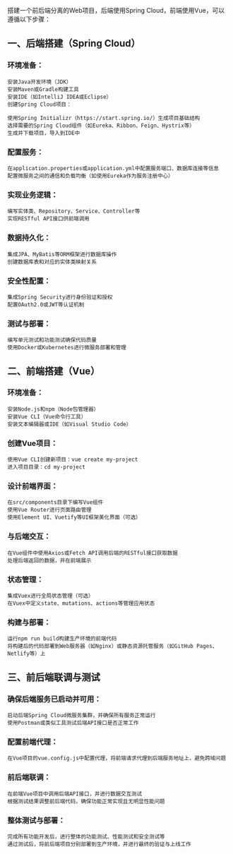 搭建一个前后端分离的Web项目，后端使用Spring Cloud，前端使用Vue，可以遵循以下步骤：

## 一、后端搭建（Spring Cloud）
### 环境准备：

    安装Java开发环境（JDK）
    安装Maven或Gradle构建工具
    安装IDE（如IntelliJ IDEA或Eclipse）
    创建Spring Cloud项目：
    
    使用Spring Initializr（https://start.spring.io/）生成项目基础结构
    选择需要的Spring Cloud组件（如Eureka、Ribbon、Feign、Hystrix等）
    生成并下载项目，导入到IDE中
### 配置服务：

    在application.properties或application.yml中配置服务端口、数据库连接等信息
    配置微服务之间的通信和负载均衡（如使用Eureka作为服务注册中心）
### 实现业务逻辑：

    编写实体类、Repository、Service、Controller等
    实现RESTful API接口供前端调用
### 数据持久化：

    集成JPA、MyBatis等ORM框架进行数据库操作
    创建数据库表和对应的实体类映射关系
### 安全性配置：

    集成Spring Security进行身份验证和授权
    配置OAuth2.0或JWT等认证机制
### 测试与部署：

    编写单元测试和功能测试确保代码质量
    使用Docker或Kubernetes进行微服务部署和管理
## 二、前端搭建（Vue）
### 环境准备：

    安装Node.js和npm（Node包管理器）
    安装Vue CLI（Vue命令行工具）
    安装文本编辑器或IDE（如Visual Studio Code）
### 创建Vue项目：

    使用Vue CLI创建新项目：vue create my-project
    进入项目目录：cd my-project
### 设计前端界面：

    在src/components目录下编写Vue组件
    使用Vue Router进行页面路由管理
    使用Element UI、Vuetify等UI框架美化界面（可选）
### 与后端交互：

    在Vue组件中使用Axios或Fetch API调用后端的RESTful接口获取数据
    处理后端返回的数据，并在前端展示
### 状态管理：

    集成Vuex进行全局状态管理（可选）
    在Vuex中定义state、mutations、actions等管理应用状态
### 构建与部署：

    运行npm run build构建生产环境的前端代码
    将构建后的代码部署到Web服务器（如Nginx）或静态资源托管服务（如GitHub Pages、Netlify等）上
## 三、前后端联调与测试
### 确保后端服务已启动并可用：

    启动后端Spring Cloud微服务集群，并确保所有服务正常运行
    使用Postman或类似工具测试后端API接口是否正常工作
### 配置前端代理：

    在Vue项目的vue.config.js中配置代理，将前端请求代理到后端服务地址上，避免跨域问题
### 前后端联调：

    在前端Vue项目中调用后端API接口，并进行数据交互测试
    根据测试结果调整前后端代码，确保功能正常实现且无明显性能问题
### 整体测试与部署：

    完成所有功能开发后，进行整体的功能测试、性能测试和安全测试等
    通过测试后，将前后端项目分别部署到生产环境，并进行最终的验证与上线工作